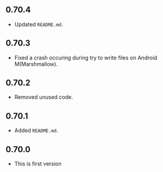 ## 0.70.4
- Updated `README.md`.

## 0.70.3
- Fixed a crash occuring during try to write files on Android M(Marshmallow).

## 0.70.2
- Removed unused code.

## 0.70.1
- Added `README.md`.

## 0.70.0
- This is first version
